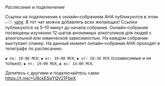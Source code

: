 *Расписание и подключение*

Ссылки на подключение к онлайн–собраниям АНА публикуются в этом 👉🏼 [чате](https://t.me/+U6ckESqYQV21FbeX). В тот чат можно добавлять всех желающих! Ссылки публикуются за 5–10 минут до начала собрания. Онлайн–собрания посвящены изучению 12 шагов анонимных алкоголиков для людей с алкогольной или химической зависимостью. На каждом собрании выступает спикер. На данный момент онлайн–собрания АНА проходят в телеграфе по расписанию:

 `◆ пн: 19:00 МСК`;
 `◆ вт: 19:00 МСК`;
 `◆ чт: 20:30 МСК` (созависимые и не только);
 `◆ пт: 19:00 МСК`;
 `◆ вс: 14:00 МСК`.

Делитесь с другими и подключайтесь сами: https://t.me/+U6ckESqYQV21FbeX
